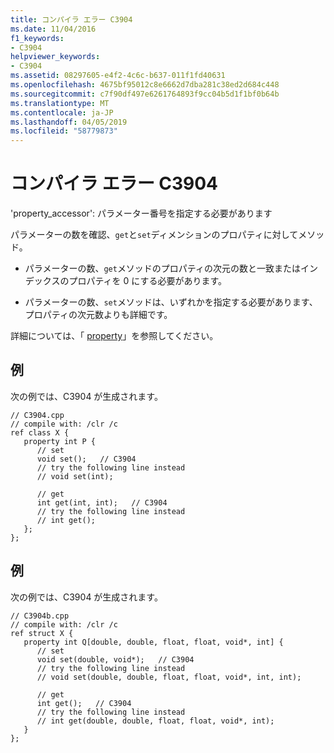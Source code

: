 ```yaml
---
title: コンパイラ エラー C3904
ms.date: 11/04/2016
f1_keywords:
- C3904
helpviewer_keywords:
- C3904
ms.assetid: 08297605-e4f2-4c6c-b637-011f1fd40631
ms.openlocfilehash: 4675bf95012c8e6662d7dba281c38ed2d684c448
ms.sourcegitcommit: c7f90df497e6261764893f9cc04b5d1f1bf0b64b
ms.translationtype: MT
ms.contentlocale: ja-JP
ms.lasthandoff: 04/05/2019
ms.locfileid: "58779873"
---
```

# <a name="compiler-error-c3904"></a>コンパイラ エラー C3904

'property_accessor': パラメーター番号を指定する必要があります

パラメーターの数を確認、`get`と`set`ディメンションのプロパティに対してメソッド。

- パラメーターの数、`get`メソッドのプロパティの次元の数と一致またはインデックスのプロパティを 0 にする必要があります。

- パラメーターの数、`set`メソッドは、いずれかを指定する必要があります、プロパティの次元数よりも詳細です。

詳細については、「 [property](../../extensions/property-cpp-component-extensions.md)」を参照してください。

## <a name="example"></a>例

次の例では、C3904 が生成されます。

```
// C3904.cpp
// compile with: /clr /c
ref class X {
   property int P {
      // set
      void set();   // C3904
      // try the following line instead
      // void set(int);

      // get
      int get(int, int);   // C3904
      // try the following line instead
      // int get();
   };
};
```

## <a name="example"></a>例

次の例では、C3904 が生成されます。

```
// C3904b.cpp
// compile with: /clr /c
ref struct X {
   property int Q[double, double, float, float, void*, int] {
      // set
      void set(double, void*);   // C3904
      // try the following line instead
      // void set(double, double, float, float, void*, int, int);

      // get
      int get();   // C3904
      // try the following line instead
      // int get(double, double, float, float, void*, int);
   }
};
```
